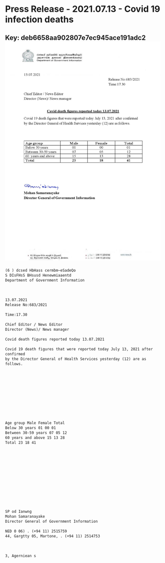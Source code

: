 # Press Release - 2021.07.13  - Covid 19 infection deaths 
Key: deb6658aa902807e7ec945ace191adc2 
![img](img/deb6658aa902807e7ec945ace191adc2.jpg)
---
```
(6 ) dcsed HbHass cermbm~eSadeQo
S DIsFHsS BHsusd Henewmiaaentd
Department of Government Information

 

13.07.2021
Release No:683/2021

Time:17.30

Chief Editor / News Editor
Director (News)/ News manager

Covid death figures reported today 13.07.2021

Covid 19 death figures that were reported today July 13, 2021 after confirmed
by the Director General of Health Services yesterday (12) are as follows.

 

 

 

 

 

Age group Male Female Total
Below 30 years 01 00 01
Between 30-59 years 07 05 12
60 years and above 15 13 28
Total 23 18 41

 

 

 

 

 

 

SP od Ianwng
Mohan Samaranayake
Director General of Government Information

NED 0 06) . (+94 11) 2515759
44, Gargtty 05, Martone, . (+94 11) 2514753

   

3, Agerniean s

```
